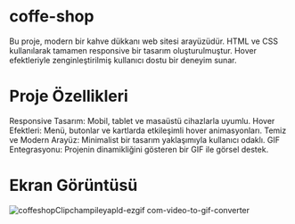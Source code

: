 # coffe-shop

Bu proje, modern bir kahve dükkanı web sitesi arayüzüdür. HTML ve CSS kullanılarak tamamen responsive bir tasarım oluşturulmuştur. Hover efektleriyle zenginleştirilmiş kullanıcı dostu bir deneyim sunar.

# Proje Özellikleri 

Responsive Tasarım: Mobil, tablet ve masaüstü cihazlarla uyumlu.
Hover Efektleri: Menü, butonlar ve kartlarda etkileşimli hover animasyonları.
Temiz ve Modern Arayüz: Minimalist bir tasarım yaklaşımıyla kullanıcı odaklı.
GIF Entegrasyonu: Projenin dinamikliğini gösteren bir GIF ile görsel destek.

# Ekran Görüntüsü

![coffeshopClipchampileyapld-ezgif com-video-to-gif-converter](https://github.com/user-attachments/assets/da7bec29-2d94-419a-9829-67da908a9b7b)

